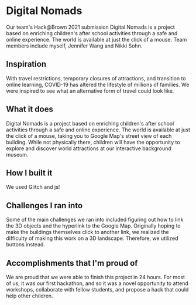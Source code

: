 # Digital Nomads
Our team's Hack@Brown 2021 submission Digital Nomads is a project based on enriching children's after school activities through a safe and online experience. The world is available at just the click of a mouse. Team members include myself, Jennifer Wang and Nikki Sohn. 

## Inspiration
With travel restrictions, temporary closures of attractions, and transition to online learning, COVID-19 has altered the lifestyle of millions of families. We were inspired to see what an alternative form of travel could look like. 

## What it does
Digital Nomads is a project based on enriching children's after school activities through a safe and online experience. The world is available at just the click of a mouse, taking you to Google Map's street view of each building. While not physically there, children will have the opportunity to explore and discover world attractions at our interactive background museum.

## How I built it
We used Glitch and js!

## Challenges I ran into
Some of the main challenges we ran into included figuring out how to link the 3D objects and the hyperlink to the Google Map. Originally hoping to make the buildings themselves click to another link, we realized the difficulty of making this work on a 3D landscape. Therefore, we utilized buttons instead. 

## Accomplishments that I'm proud of
We are proud that we were able to finish this project in 24 hours. For most of us, it was our first hackathon, and so it was a novel opportunity to attend workshops, collaborate with fellow students, and propose a hack that could help other children.
